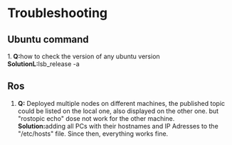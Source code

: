 # Troubleshooting
## Ubuntu command
1.<b> Q:</b>how to check the version of any ubuntu version </br>
<b> SolutionL:</b>lsb_release -a

## Ros
1. <b>Q:</b> Deployed multiple nodes on different machines, the published topic could be listed on the local one, 
also displayed on the other one. but "rostopic echo" dose not work for the other machine. </br>
<b>Solution:</b>adding all PCs with their hostnames and IP Adresses to the "/etc/hosts" file. Since then, everything works fine. 
